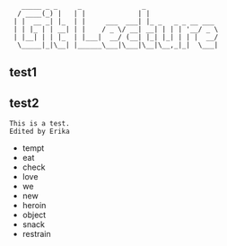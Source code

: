 ```
   _____ _ _     _               _                  
  / ____(_) |   | |             | |                 
 | |  __ _| |_  | |     ___  ___| |_ _   _ _ __ ___ 
 | | |_ | | __| | |    / _ \/ __| __| | | | '__/ _ \
 | |__| | | |_  | |___|  __/ (__| |_| |_| | | |  __/
  \_____|_|\__| |______\___|\___|\__|\__,_|_|  \___|
```

## test1

## test2

```
This is a test.
Edited by Erika
```
- tempt
- eat
- check
- love
- we
- new
- heroin
- object
- snack
- restrain
